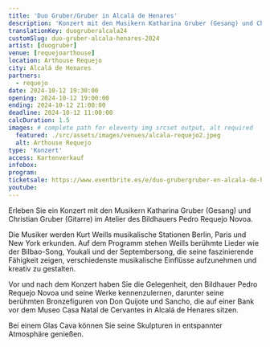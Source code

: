 ```yaml
---
title: 'Duo Gruber/Gruber in Alcalá de Henares'
description: 'Konzert mit den Musikern Katharina Gruber (Gesang) und Christian Gruber (Gitarre), die Kurt Weills musikalische Stationen Berlin, Paris und New York erkunden.'
translationKey: duogruberalcala24
customSlug: duo-gruber-alcala-henares-2024
artist: [duogruber]
venue: [requejoarthouse]
location: Arthouse Requejo
city: Alcalá de Henares
partners:
  - requejo
date: 2024-10-12 19:30:00
opening: 2024-10-12 19:00:00
ending: 2024-10-12 21:00:00
deadline: 2024-10-12 11:00:00
calcDuration: 1.5
images: # complete path for eleventy img srcset output, alt required
  featured: ./src/assets/images/venues/alcala-requejo2.jpeg
  alt: Arthouse Requejo
type: 'Konzert'
access: Kartenverkauf
infobox:
program:
ticketsale: https://www.eventbrite.es/e/duo-grubergruber-en-alcala-de-henares-tickets-1031109465167
youtube:
---
```


Erleben Sie ein Konzert mit den Musikern Katharina Gruber (Gesang) und Christian Gruber (Gitarre) im Atelier des Bildhauers Pedro Requejo Novoa.

Die Musiker werden Kurt Weills musikalische Stationen Berlin, Paris und New York erkunden. Auf dem Programm stehen Weills berühmte Lieder wie der Bilbao-Song, Youkali und der Septembersong, die seine faszinierende Fähigkeit zeigen, verschiedenste musikalische Einflüsse aufzunehmen und kreativ zu gestalten.

Vor und nach dem Konzert haben Sie die Gelegenheit, den Bildhauer Pedro Requejo Novoa und seine Werke kennenzulernen, darunter seine berühmten Bronzefiguren von Don Quijote und Sancho, die auf einer Bank vor dem Museo Casa Natal de Cervantes in Alcalá de Henares sitzen.

Bei einem Glas Cava können Sie seine Skulpturen in entspannter Atmosphäre genießen.
